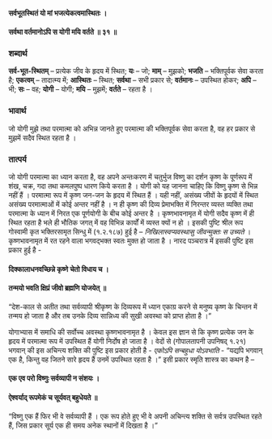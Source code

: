 #### सर्वभूतस्थितं यो मां भजत्येकत्वमास्थितः ।
#### सर्वथा वर्तमानोऽपि स योगी मयि वर्तते ॥ ३१ ॥

### शब्दार्थ

**सर्व-भूत-स्थितम्** – प्रत्येक जीव के हृदय में स्थित; **यः** – जो; **माम्** – मुझको; **भजति** – भक्तिपूर्वक सेवा करता है; **एकत्वम्** – तादात्म्य में; **आस्थितः** – स्थित; **सर्वथा** – सभी प्रकार से; **वर्तमानः** – उपस्थित होकर; **अपि** – भी; **सः** – वह; **योगी** – योगी; **मयि** – मुझमें; **वर्तते** – रहता है ।

### भावार्थ

जो योगी मुझे तथा परमात्मा को अभिन्न जानते हुए परमात्मा की भक्तिपूर्वक सेवा करता है, वह हर प्रकार से मुझमें सदैव स्थित रहता है ।

### तात्पर्य

जो योगी परमात्मा का ध्यान करता है, वह अपने अन्तःकरण में चतुर्भुज विष्णु का दर्शन कृष्ण के पूर्णरूप में शंख, चक्र, गदा तथा कमलपुष्प धारण किये करता है । योगी को यह जानना चाहिए कि विष्णु कृष्ण से भिन्न नहीं हैं । परमात्मा रूप में कृष्ण जन-जन के हृदय में स्थित हैं । यही नहीं, असंख्य जीवों के हृदयों में स्थित असंख्य परमात्माओं में कोई अन्तर नहीं है । न ही कृष्ण की दिव्य प्रेमाभक्ति में निरन्तर व्यस्त व्यक्ति तथा परमात्मा के ध्यान में निरत एक पूर्णयोगी के बीच कोई अन्तर है । कृष्णभावनामृत में योगी सदैव कृष्ण में ही स्थित रहता है भले ही भौतिक जगत् में वह विभिन्न कार्यों में व्यस्त क्यों न हो । इसकी पुष्टि श्रील रूप गोस्वामी कृत भक्तिरसामृत सिन्धु में (१.२.१८७) हुई है – *निखिलास्वप्यवस्थासु जीवन्मुक्तः स उच्यते* । कृष्णभावनामृत में रत रहने वाला भगवद्भक्त स्वतः मुक्त हो जाता है । नारद पञ्चरात्र में इसकी पुष्टि इस प्रकार हुई है -

#### दिक्कालाधनवच्छिन्ने कृष्णे चेतो विधाय च ।
#### तन्मयो भवति क्षिप्रं जीवो ब्रह्मणि योजयेत् ॥

“देश-काल से अतीत तथा सर्वव्यापी श्रीकृष्ण के दिव्यरूप में ध्यान एकाग्र करने से मनुष्य कृष्ण के चिन्तन में तन्मय हो जाता है और तब उनके दिव्य सान्निध्य की सुखी अवस्था को प्राप्त होता है ।”

योगाभ्यास में समाधि की सर्वोच्च अवस्था कृष्णभावनामृत है । केवल इस ज्ञान से कि कृष्ण प्रत्येक जन के हृदय में परमात्मा रूप में उपस्थित हैं योगी निर्दोष हो जाता है । वेदों से (गोपालतापनी उपनिषद् १.२१) भगवान् की इस अचिन्त्य शक्ति की पुष्टि इस प्रकार होती है - *एकोऽपि सन्बहुधा योऽवभाति* - “यद्यपि भगवान् एक है, किन्तु वह जितने सारे हृदय हैं उनमें उपस्थित रहता है ।” इसी प्रकार स्मृति शास्त्र का कथन है –

#### एक एव परो विष्णुः सर्वव्यापी न संशयः ।
#### ऐश्वर्याद् रूपमेकं च सूर्यवत् बहुधेयते ॥

“विष्णु एक हैं फिर भी वे सर्वव्यापी हैं । एक रूप होते हुए भी वे अपनी अचिन्त्य शक्ति से सर्वत्र उपस्थित रहते हैं, जिस प्रकार सूर्य एक ही समय अनेक स्थानों में दिखता है ।”